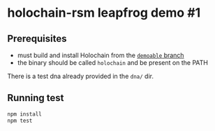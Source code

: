 # holochain-rsm leapfrog demo #1

## Prerequisites

- must build and install Holochain from the [`demoable` branch](https://github.com/Holo-Host/holochain/tree/demoable)
- the binary should be called `holochain` and be present on the PATH

There is a test dna already provided in the `dna/` dir.

## Running test

```bash
npm install
npm test
```
